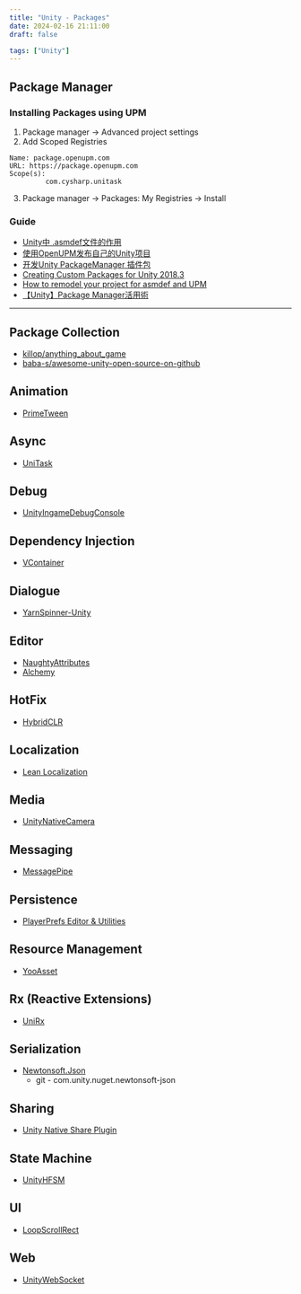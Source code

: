 ```yaml
---
title: "Unity - Packages"
date: 2024-02-16 21:11:00
draft: false

tags: ["Unity"]
---
```


## Package Manager
### Installing Packages using UPM
1. Package manager ->  Advanced project settings
2. Add Scoped Registries

```
Name: package.openupm.com
URL: https://package.openupm.com
Scope(s): 
         com.cysharp.unitask
```
3. Package manager -> Packages: My Registries -> Install

### Guide
- [Unity中 .asmdef文件的作用](https://zhuanlan.zhihu.com/p/139090680)
- [使用OpenUPM发布自己的Unity项目](https://zhuanlan.zhihu.com/p/146565975)
- [开发Unity PackageManager 插件包](https://www.jianshu.com/p/153841d65846)
- [Creating Custom Packages for Unity 2018.3](https://neogeek.dev/creating-custom-packages-for-unity-2018.3/)
- [How to remodel your project for asmdef and UPM](https://gametorrahod.com/how-to-asmdef-upm/?fbclid=IwAR31P12StjzcTi9IO1vDvwWJIwaKHxIEmUQLic6K1LGElmwv6OFRqe8sVig)
- [【Unity】Package Manager活用術](https://annulusgames-lab.blogspot.com/2023/01/unity-package-manager.html)

---

## Package Collection
- [killop/anything_about_game](https://github.com/killop/anything_about_game/tree/b5c3b2e573d0970b318fd75b1449dbd9fdaa0ee9)
- [baba-s/awesome-unity-open-source-on-github](https://github.com/baba-s/awesome-unity-open-source-on-github/tree/master?tab=readme-ov-file)

## Animation
- [PrimeTween](https://github.com/KyryloKuzyk/PrimeTween)

## Async
- [UniTask](https://github.com/Cysharp/UniTask)    

## Debug
- [UnityIngameDebugConsole](https://github.com/yasirkula/UnityIngameDebugConsole)

## Dependency Injection
- [VContainer](https://github.com/hadashiA/VContainer)  

## Dialogue 
- [YarnSpinner-Unity](https://github.com/YarnSpinnerTool/YarnSpinner-Unity) 

## Editor
- [NaughtyAttributes](https://github.com/dbrizov/NaughtyAttributes) 
- [Alchemy](https://github.com/AnnulusGames/Alchemy) 

## HotFix
- [HybridCLR](https://hybridclr.doc.code-philosophy.com/)

## Localization
- [Lean Localization](https://assetstore.unity.com/packages/tools/localization/lean-localization-28504)

## Media
- [UnityNativeCamera](https://github.com/yasirkula/UnityNativeCamera)

## Messaging 
- [MessagePipe](https://github.com/Cysharp/MessagePipe)    

## Persistence
- [PlayerPrefs Editor & Utilities](https://github.com/sabresaurus/PlayerPrefsEditor)

## Resource Management
- [YooAsset](https://github.com/tuyoogame/YooAsset)

## Rx (Reactive Extensions)
- [UniRx](https://github.com/neuecc/UniRx)    

## Serialization
- [Newtonsoft.Json](https://github.com/jilleJr/Newtonsoft.Json-for-Unity/wiki/Install-official-via-UPM)
  - git - com.unity.nuget.newtonsoft-json

## Sharing
- [Unity Native Share Plugin](https://github.com/yasirkula/UnityNativeShare)

## State Machine
- [UnityHFSM](https://github.com/Inspiaaa/UnityHFSM)

## UI
- [LoopScrollRect](https://github.com/qiankanglai/LoopScrollRect)

## Web
- [UnityWebSocket](https://github.com/psygames/UnityWebSocket/tree/master)
